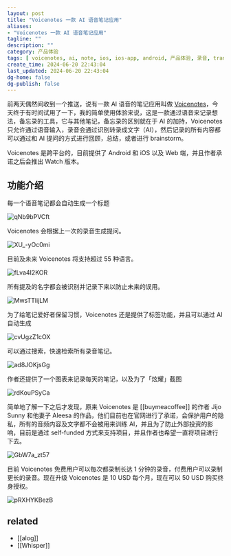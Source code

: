 ```yaml
---
layout: post
title: "Voicenotes 一款 AI 语音笔记应用"
aliases:
- "Voicenotes 一款 AI 语音笔记应用"
tagline: ""
description: ""
category: 产品体验
tags: [ voicenotes, ai, note, ios, ios-app, android, 产品体验, 录音, transcript, 转文字, ]
create_time: 2024-06-20 22:43:04
last_updated: 2024-06-20 22:43:04
dg-home: false
dg-publish: false
---
```


前两天偶然间收到一个推送，说有一款 AI 语音的笔记应用叫做 [Voicenotes](https://voicenotes.com/)，今天终于有时间试用了一下，我的简单使用体验来说，这是一款通过语音来记录想法，备忘录的工具，它与其他笔记，备忘录的区别就在于 AI 的加持，Voicenotes 只允许通过语音输入，录音会通过识别转录成文字（AI），然后记录的所有内容都可以通过和 AI 提问的方式进行回顾，总结，或者进行 brainstorm。

Voicenotes 是跨平台的，目前提供了 Android 和 iOS 以及 Web 端，并且作者承诺之后会推出 Watch 版本。

## 功能介绍

每一个语音笔记都会自动生成一个标题

![qNb9bPVCft](https://pic.einverne.info/images/qNb9bPVCft.png)

Voicenotes 会根据上一次的录音生成提问。

![XU_-yOc0mi](https://pic.einverne.info/images/XU_-yOc0mi.png)

目前及未来 Voicenotes 将支持超过 55 种语言。

![fLva4I2KOR](https://pic.einverne.info/images/fLva4I2KOR.png)

所有提及的名字都会被识别并记录下来以防止未来的误用。

![MwsTTlijLM](https://pic.einverne.info/images/MwsTTlijLM.png)

为了给笔记爱好者保留习惯，Voicenotes 还是提供了标签功能，并且可以通过 AI 自动生成

![cvUgzZ1cOX](https://pic.einverne.info/images/cvUgzZ1cOX.png)

可以通过搜索，快速检索所有录音笔记。

![ad8JOKjsGg](https://pic.einverne.info/images/ad8JOKjsGg.png)

作者还提供了一个图表来记录每天的笔记，以及为了「炫耀」截图

![rdKouPSyCa](https://pic.einverne.info/images/rdKouPSyCa.png)

简单地了解一下之后才发现，原来 Voicenotes 是 [[buymeacoffee]] 的作者 Jijo Sunny 和他妻子 Aleesa 的作品，他们目前也在官网进行了承诺，会保护用户的隐私，所有的音频内容及文字都不会被用来训练 AI，并且为了防止外部投资的影响，目前是通过 self-funded 方式来支持项目，并且作者也希望一直将项目进行下去。

![GbW7a_zt57](https://pic.einverne.info/images/GbW7a_zt57.png)

目前 Voicenotes 免费用户可以每次都录制长达 1 分钟的录音，付费用户可以录制更长的录音。现在升级 Voicenotes 是 10 USD 每个月，现在可以 50 USD 购买终身授权。

![pRXHYKBezB](https://pic.einverne.info/images/pRXHYKBezB.png)

## related

- [[alog]]
- [[Whisper]]

